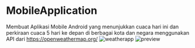 # MobileApplication
Membuat Aplikasi Mobile Android yang menunjukkan cuaca hari ini dan perkiraan cuaca 5 hari ke depan di berbagai kota dan negara menggunakan API dari https://openweathermap.org/
![weatherapp](https://github.com/rizkinugrohho/MobileApplication_Weather-App/assets/36374356/b501705d-f978-4ef5-8da1-a5288d85b5ae)
![preview](https://github.com/rizkinugrohho/MobileApplication_Weather-App/assets/36374356/9f98df73-0384-4c94-b2f2-736b9b34e12b)

